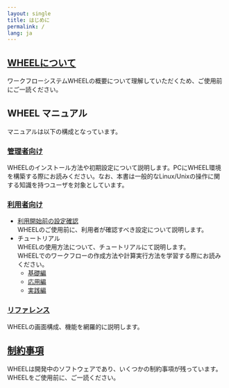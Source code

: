 ```yaml
---
layout: single
title: はじめに
permalink: /
lang: ja
---
```


## [WHEELについて](about/)
ワークフローシステムWHEELの概要について理解していただくため、ご使用前にご一読ください。

## WHEEL マニュアル
マニュアルは以下の構成となっています。

### [管理者向け](for_admins/how_to_boot/)
WHEELのインストール方法や初期設定について説明します。PCにWHEEL環境を構築する際にお読みください。なお、本書は一般的なLinux/Unixの操作に関する知識を持つユーザを対象としています。

### [利用者向け](tutorial/)
* [利用開始前の設定確認](tutorial/preparation_for_use/)  
WHEELのご使用前に、利用者が確認すべき設定について説明します。
* チュートリアル  
WHEELの使用方法について、チュートリアルにて説明します。  
WHEELでのワークフローの作成方法や計算実行方法を学習する際にお読みください。
  * [基礎編](tutorial/1_basic_tutorial/)
  * [応用編](tutorial/2_advanced_tutorial/)
  * [実践編](tutorial/3_application_tutorial/)

### [リファレンス](reference/)
WHEELの画面構成、機能を網羅的に説明します。

## [制約事項](attention/)
WHEELは開発中のソフトウェアであり、いくつかの制約事項が残っています。  
WHEELをご使用前に、ご一読ください。 